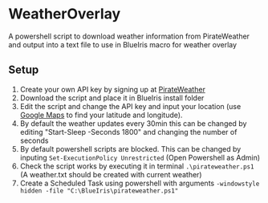 # WeatherOverlay
A powershell script to download weather information from PirateWeather and output into a text file to use in BlueIris macro for weather overlay

## Setup
1. Create your own API key by signing up at [PirateWeather](https://pirateweather.net/)
2. Download the script and place it in BlueIris install folder
3. Edit the script and change the API key and input your location (use [Google Maps](https://maps.google.com) to find your latitude and longitude).
4. By default the weather updates every 30min this can be changed by editing "Start-Sleep -Seconds 1800" and changing the number of seconds
5. By default powershell scripts are blocked. This can be changed by inputing ```Set-ExecutionPolicy Unrestricted``` (Open Powershell as Admin)
6. Check the script works by executing it in terminal ```.\pirateweather.ps1``` (A weather.txt should be created with current weather)
7. Create a Scheduled Task using powershell with arguments ```-windowstyle hidden -file "C:\BlueIris\pirateweather.ps1"```
